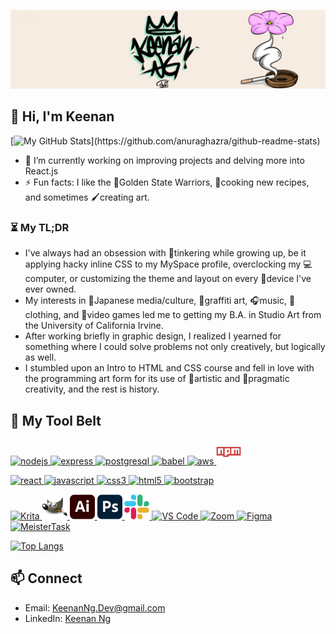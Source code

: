 ![Banner](https://github.com/dotkeenan/dotkeenan/blob/main/images/linkedinbanner.png)

## 👋 Hi, I'm Keenan
[![My GitHub Stats](https://github-readme-stats.vercel.app/api?username=dotkeenan&hide=contribs,stars,issues&count_private=true&theme=cobalt&show_icons=true&custom_title=My%20Stats!)](https://github.com/anuraghazra/github-readme-stats)
- 🔭 I’m currently working on improving projects and delving more into React.js
- ⚡ Fun facts: I like the 🏀Golden State Warriors, 🍳cooking new recipes, and sometimes 🖌️creating art.
### ⏳ **My TL;DR** 

- I've always had an obsession with 🔧tinkering while growing up, be it applying hacky inline CSS to my MySpace profile, overclocking my 💻computer, or customizing the theme and layout on every 📱device I've ever owned.
- My interests in 👺Japanese media/culture, 🎨graffiti art, 🎧music, 👖clothing, and 👾video games led me to getting my B.A. in Studio Art from the University of California Irvine.  
- After working briefly in graphic design, I realized I yearned for something where I could solve problems not only creatively, but logically as well.
- I stumbled upon an Intro to HTML and CSS course and fell in love with the programming art form for its use of 🎨artistic and 🧠pragmatic creativity, and the rest is history.


## 🧰 My Tool Belt
<p align="left"> 
  <a href="https://nodejs.org" target="_blank"> <img src="https://devicons.github.io/devicon/devicon.git/icons/nodejs/nodejs-original-wordmark.svg" alt="nodejs" width="40" height="40"/> </a> 
  <a href="https://expressjs.com" target="_blank"> <img src="https://devicons.github.io/devicon/devicon.git/icons/express/express-original-wordmark.svg" alt="express" width="40" height="40"/> </a> 
  <a href="https://www.postgresql.org" target="_blank"> <img src="https://devicons.github.io/devicon/devicon.git/icons/postgresql/postgresql-original-wordmark.svg" alt="postgresql" width="40" height="40"/> </a> 
  <a href="https://babeljs.io/" target="_blank"> <img src="https://www.vectorlogo.zone/logos/babeljs/babeljs-icon.svg" alt="babel" width="40" height="40"/> </a> 
  <a href="https://aws.amazon.com" target="_blank"> <img src="https://devicons.github.io/devicon/devicon.git/icons/amazonwebservices/amazonwebservices-original-wordmark.svg" alt="aws" width="40" height="40"/> </a>
  <a href="https://www.npmjs.com/" target="_blank"> <img src="https://raw.githubusercontent.com/devicons/devicon/40cd6bc89a299dc50ac289f8e3b071d0dff49d9c/icons/npm/npm-original-wordmark.svg" alt="npm" width="40" height="40" /> </a>
  
  </p>
  <p align="left"> 
  <a href="https://reactjs.org/" target="_blank"> <img src="https://devicons.github.io/devicon/devicon.git/icons/react/react-original-wordmark.svg" alt="react" width="40" height="40"/> </a> 
  <a href="https://developer.mozilla.org/en-US/docs/Web/JavaScript" target="_blank"> <img src="https://devicons.github.io/devicon/devicon.git/icons/javascript/javascript-original.svg" alt="javascript" width="40" height="40"/> </a> 
  <a href="https://www.w3schools.com/css/" target="_blank"> <img src="https://devicons.github.io/devicon/devicon.git/icons/css3/css3-original-wordmark.svg" alt="css3" width="40" height="40"/> </a>  
  <a href="https://www.w3.org/html/" target="_blank"> <img src="https://devicons.github.io/devicon/devicon.git/icons/html5/html5-original-wordmark.svg" alt="html5" width="40" height="40"/> </a> 
  <a href="https://getbootstrap.com" target="_blank"> <img src="https://devicons.github.io/devicon/devicon.git/icons/bootstrap/bootstrap-plain.svg" alt="bootstrap" width="40" height="40"/> </a>
  
<p align="left">
  <a href="https://krita.org/en/" target="_blank"> <img src="https://upload.wikimedia.org/wikipedia/commons/thumb/3/31/Calligra_Krita_icon.svg/1200px-Calligra_Krita_icon.svg.png" alt="Krita" width="40" height="40" /> </a>
  <a href="https://www.gimp.org/" target="_blank"> <img src="https://raw.githubusercontent.com/devicons/devicon/40cd6bc89a299dc50ac289f8e3b071d0dff49d9c/icons/gimp/gimp-original.svg" alt="gimp" width="40" height="40" /> </a>
  <a href="https://www.adobe.com/products/illustrator.html" target="_blank"> <img src="https://raw.githubusercontent.com/devicons/devicon/40cd6bc89a299dc50ac289f8e3b071d0dff49d9c/icons/illustrator/illustrator-plain.svg" alt="Adobe Illustrator" width="40" height="40" /> </a>
  <a href="https://www.adobe.com/products/photoshop.html" target="_blank"> <img src="https://raw.githubusercontent.com/devicons/devicon/40cd6bc89a299dc50ac289f8e3b071d0dff49d9c/icons/photoshop/photoshop-plain.svg" alt="Adobe Photoshop" width="40" height="40" /> </a>
  <a href="https://slack.com/" target="_blank"> <img src="https://raw.githubusercontent.com/devicons/devicon/40cd6bc89a299dc50ac289f8e3b071d0dff49d9c/icons/slack/slack-original.svg" alt="Slack" width="40" height="40" /> </a>
  <a href="https://code.visualstudio.com/" target="_blank"> <img src="https://upload.wikimedia.org/wikipedia/commons/thumb/9/9a/Visual_Studio_Code_1.35_icon.svg/1024px-Visual_Studio_Code_1.35_icon.svg.png" alt="VS Code" width="40" height="40" /> </a>
  <a href="https://zoom.us/" target="_blank"> <img src="https://seeklogo.com/images/Z/zoom-fondo-blanco-vertical-logo-F819E1C283-seeklogo.com.png" alt="Zoom" width="40" height="40" /> </a>
  <a href="https://www.figma.com/" target="_blank"> <img src="https://upload.wikimedia.org/wikipedia/commons/3/33/Figma-logo.svg" alt="Figma" width="40" height="40" /> </a>
  <a href="https://www.meistertask.com/" target="_blank"> <img src="https://cdn1.meistertask.com/assets/meisterlabs/products/meistertask/icon-a180b0f392b059b046e36e08d9276da6d3fcdf864351ac1b4e296ffb48178bb2.png" alt="MeisterTask" width="40" height="40" /> </a>
</p>

[![Top Langs](https://github-readme-stats.vercel.app/api/top-langs/?username=dotkeenan&layout=compact&theme=cobalt)](https://github.com/anuraghazra/github-readme-stats)

## 📫 Connect
- Email: [KeenanNg.Dev@gmail.com](mailto:KeenanNg.Dev@gmail.com)
- LinkedIn: [Keenan Ng](https://www.linkedin.com/in/keenan-ng/)

<!--
**dotkeenan/dotkeenan** is a ✨ _special_ ✨ repository because its `README.md` (this file) appears on your GitHub profile.

Here are some ideas to get you started:

- 🔭 I’m currently working on ...
- 🌱 I’m currently learning ...
- 👯 I’m looking to collaborate on ...
- 🤔 I’m looking for help with ...
- 💬 Ask me about ...
- 📫 How to reach me: ...
- 😄 Pronouns: ...
- ⚡ Fun fact: ...
-->
